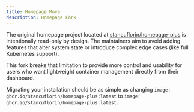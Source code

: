 ```yaml
---
title: Homepage Move
description: Homepage Fork
---
```


The original homepage project located at [stancuflorin/homepage-plus](https://github.com/stancuflorin/homepage-plus/) is intentionally read-only by design. The maintainers aim to avoid adding features that alter system state or introduce complex edge cases (like full Kubernetes support).

This fork breaks that limitation to provide more control and usability for users who want lightweight container management directly from their dashboard.

Migrating your installation should be as simple as changing `image: ghcr.io/stancuflorin/homepage-plus:latest` to `image: ghcr.io/stancuflorin/homepage-plus:latest`.
